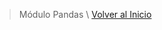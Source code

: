 > Módulo Pandas \ [Volver al Inicio](https://github.com/cristiandarioortegayubro/c0d3.ar/blob/b8a257a4c1ff25742e0cf4d614406a2d29fa1ef8/index.md)



